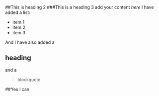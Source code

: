##This is heading 2
###This is a heading 3
add your content
*here*
I have added a list:
  * item 1
  * item 2
  * item 3

And I have also added a
## heading
and a
> blockquote

##Yes I can

